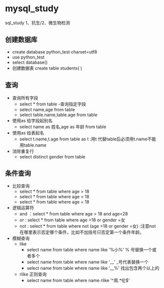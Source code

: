 # mysql_study
sql_study 1、抗生/2、微生物检测
## 创建数据库
- create database python_test charset=utf8
- use python_test 
- select database()
- 创建数据表
   create table students(
    )

## 查询
- 查询所有字段
  - select * from table
-查询指定字段
  - select name,age from table
  - select table.name,table.age from table
- 使用as 给字段起别名
   - select name as 姓名,age as 年龄 from table
- 使用as 给表起名
  - select t.name,t.age from table as t :用t 代替table后必须用t.name不能用table.name
- 消除重复行
  - select distinct gender from table
## 条件查询
- 比较查询
  - select * from table where age > 18
  - select * from table where age < 18
  - select * from table where age = 18
- 逻辑运算符
  - and ：select * from table where age > 18 and age<28
  - or : select * from table where age >18 or gender =女
  - not : select * from table where not (age >18 or gender =女) :注意not 在哪里表示否定哪个条件，比如不加括号只否定第一个条件年龄。
- 模糊查询
   - like 
      - select name from table where name like '%小%'  % 号替换一个或者多个
      - select name from table where name like '__'    _号代表替换一个 
      - select name from table where name like '__%' 找出包含两个以上的
   - rlike 正则查询
      - select name from table where name rlike '^周.*伦$'
